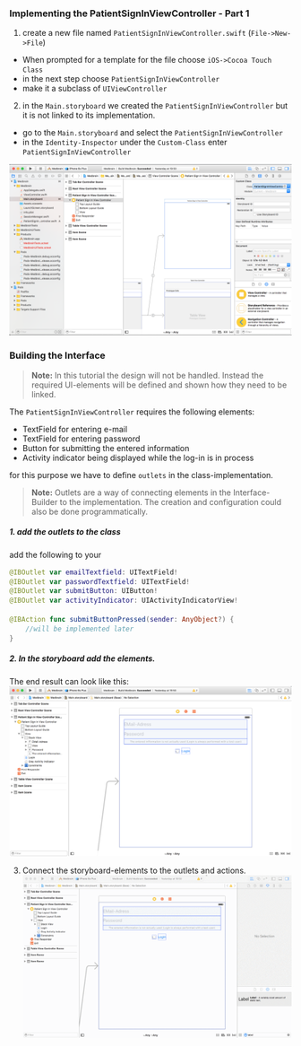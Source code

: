 ### Implementing the PatientSignInViewController - Part 1

1. create a new file named `PatientSignInViewController.swift` (`File->New->File`)
  - When prompted for a template for the file choose `iOS->Cocoa Touch Class`
  - in the next step choose `PatientSignInViewController`
  - make it a subclass of `UIViewController`

2. in the `Main.storyboard` we created the `PatientSignInViewController` but it is not linked to its implementation.
  - go to the `Main.storyboard` and select the `PatientSignInViewController`
  - in the `Identity-Inspector` under the `Custom-Class` enter `PatientSignInViewController`


![](resources/step5/set_signin_class.png)

### Building the Interface

>__Note:__ In this tutorial the design will not be handled.
Instead the required UI-elements will be defined and shown how they need to be linked.


The `PatientSignInViewController` requires the following elements:
- TextField for entering e-mail
- TextField for entering password
- Button for submitting the entered information
- Activity indicator being displayed while the log-in is in process

for this purpose we have to define `outlets` in the class-implementation.
>__Note:__ Outlets are a way of connecting elements in the Interface-Builder to the implementation.
The creation and configuration could also be done programmatically.

##### 1. add the outlets to the class
add the following to your
```swift
@IBOutlet var emailTextfield: UITextField!
@IBOutlet var passwordTextfield: UITextField!
@IBOutlet var submitButton: UIButton!
@IBOutlet var activityIndicator: UIActivityIndicatorView!

@IBAction func submitButtonPressed(sender: AnyObject?) {
    //will be implemented later
}
```

##### 2. In the storyboard add the elements.
The end result can look like this:
![](resources/step5/signin_interface.png)

3. Connect the storyboard-elements to the outlets and actions.
![](resources/step5/connect_outlets.gif)

